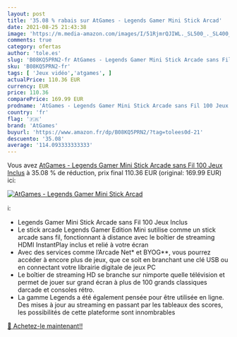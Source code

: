 ```yaml
---
layout: post
title: '35.08 % rabais sur AtGames - Legends Gamer Mini Stick Arcad'
date: 2021-08-25 21:43:38
image: 'https://m.media-amazon.com/images/I/51RjmrQJIWL._SL500_._SL400_.jpg'
comments: true
category: ofertas
author: 'tole.es'
slug: 'B08KQ5PRN2-fr AtGames - Legends Gamer Mini Stick Arcade sans Fil 100...'
sku: 'B08KQ5PRN2-fr'
tags: [ 'Jeux vidéo','atgames', ]
actualPrice: 110.36 EUR
currency: EUR
price: 110.36
comparePrice: 169.99 EUR
prodname: 'AtGames - Legends Gamer Mini Stick Arcade sans Fil 100 Jeux Inclus'
country: 'fr'
flag: '🇫🇷'
brand: 'AtGames'
buyurl: 'https://www.amazon.fr/dp/B08KQ5PRN2/?tag=tolees0d-21'
descuento: '35.08'
average: '114.093333333333'
---
```


Vous avez [AtGames - Legends Gamer Mini Stick Arcade sans Fil 100 Jeux Inclus](https://www.amazon.fr/dp/B08KQ5PRN2/?tag=tolees0d-21)  à  35.08 % de réduction, prix final  110.36 EUR (original: 169.99 EUR) ici:

[![AtGames - Legends Gamer Mini Stick Arcad](https://m.media-amazon.com/images/I/51RjmrQJIWL._SL500_._SL400_.jpg)](https://www.amazon.fr/dp/B08KQ5PRN2/?tag=tolees0d-21)

ℹ️:

- Legends Gamer Mini Stick Arcade sans Fil 100 Jeux Inclus
- Le stick arcade Legends Gamer Edition Mini sutilise comme un stick arcade sans fil, fonctionnant à distance avec le boîtier de streaming HDMI InstantPlay inclus et relié à votre écran
- Avec des services comme l’Arcade Net* et BYOG**, vous pourrez accéder à encore plus de jeux, que ce soit en branchant une clé USB ou en connectant votre librairie digitale de jeux PC
- Le boîtier de streaming HD se branche sur nimporte quelle télévision et permet de jouer sur grand écran à plus de 100 grands classiques darcade et consoles rétro.
- La gamme Legends a été également pensée pour être utilisée en ligne. Des mises à jour au streaming en passant par les tableaux des scores, les possibilités de cette plateforme sont innombrables

[🛒 Achetez-le maintenant!!](https://www.amazon.fr/dp/B08KQ5PRN2/?tag=tolees0d-21)
